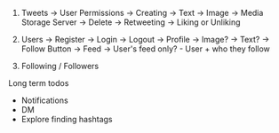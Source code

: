 1. Tweets
    -> User Permissions
        -> Creating
            -> Text
            -> Image -> Media Storage Server
    -> Delete
    -> Retweeting
    -> Liking or Unliking
    
2. Users
    -> Register
    -> Login
    -> Logout
    -> Profile
        -> Image?
        -> Text?
        -> Follow Button
    -> Feed
        -> User's feed only?
        - User + who they follow

3. Following / Followers

Long term todos
- Notifications
- DM
- Explore finding hashtags